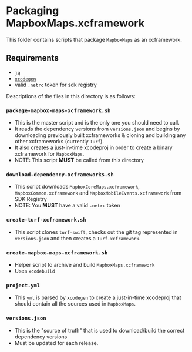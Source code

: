 # Packaging MapboxMaps.xcframework
This folder contains scripts that package `MapboxMaps` as an xcframework.

## Requirements
- [`jq`](https://stedolan.github.io/jq/)
- [`xcodegen`](https://github.com/yonaskolb/XcodeGen) 
- valid `.netrc` token for sdk registry

Descriptions of the files in this directory is as follows:

### `package-mapbox-maps-xcframework.sh`
- This is the master script and is the only one you should need to call.
- It reads the dependency versions from `versions.json` and begins by downloading previously built xcframeworks & cloning and building any other xcframeworks (currently `Turf`).
- It also creates a just-in-time xcodeproj in order to create a binary xcframework for `MapboxMaps`.
- NOTE: This script **MUST** be called from this directory 

### `download-dependency-xcframeworks.sh`
- This script downloads `MapboxCoreMaps.xcframework`, `MapboxCommon.xcframework` and `MapboxMobileEvents.xcframework` from SDK Registry
- NOTE: You **MUST** have a valid `.netrc` token

### `create-turf-xcframework.sh`
- This script clones `turf-swift`, checks out the git tag represented in `versions.json` and then creates a `Turf.xcframework`.


### `create-mapbox-maps-xcframework.sh`
- Helper script to archive and build `MapboxMaps.xcframework`
- Uses `xcodebuild`

### `project.yml`
- This `yml` is parsed by [`xcodegen`](https://github.com/yonaskolb/XcodeGen) to create a just-in-time xcodeproj that should contain all the sources used in `MapboxMaps`.

### `versions.json`
- This is the "source of truth" that is used to download/build the correct dependency versions
- Must be updated for each release.
